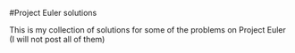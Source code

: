 #Project Euler solutions

This is my collection of solutions for some of the problems on Project Euler
(I will not post all of them)
